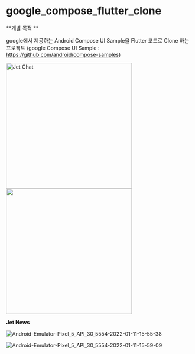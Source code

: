 # google_compose_flutter_clone

**개발 목적 **

google에서 제공하는 Android Compose UI Sample을 Flutter 코드로 Clone 하는 프로젝트
(google Compose UI Sample : https://github.com/android/compose-samples)


<img src="![Android-Emulator-Pixel_5_API_30_5554-2022-01-11-13-34-17](https://user-images.githubusercontent.com/89832278/149062595-cfc4721c-7af1-49f4-870e-c179e09106de.gif)" alt="Jet Chat" width="340" />

<img src="![Android-Emulator-Pixel_5_API_30_5554-2022-01-11-15-21-25](https://user-images.githubusercontent.com/89832278/149062646-bc14310e-976a-4071-9b9b-8e530acb509a.gif)"  width="340" />




**Jet News**

![Android-Emulator-Pixel_5_API_30_5554-2022-01-11-15-55-38](https://user-images.githubusercontent.com/89832278/149062735-eb35b91e-efe0-4124-b499-4cb343aa320c.gif)

![Android-Emulator-Pixel_5_API_30_5554-2022-01-11-15-59-09](https://user-images.githubusercontent.com/89832278/149062899-e592ada1-6439-49cb-9309-0861a91128d5.gif)
